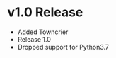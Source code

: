 <!-- markdownlint-disable MD024 -->

# v1.0 Release

<!-- towncrier release notes start -->

- Added Towncrier
- Release 1.0
- Dropped support for Python3.7
